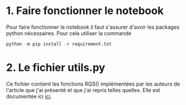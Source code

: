 # 1. Faire fonctionner le notebook

Pour faire fonctionner le notebook il faut s'assurer d'avoir les packages python nécessaires. Pour cela utiliser la commande 
```python
python -m pip install -r requirement.txt
```

# 2. Le fichier utils.py

Ce fichier contient les fonctions RQS() implémentées par les auteurs de l'article que j'ai présenté et que j'ai repris telles quelles. Elle est documentée ici [ici](https://github.com/bayesiains/nsf/blob/master/nde/transforms/splines/rational_quadratic.py).